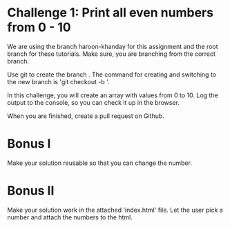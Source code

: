 # Challenge 1: Print all even numbers from 0 - 10

We are using the branch haroon-khanday for this assignment and the root branch for these tutorials. Make sure, you are branching from the correct branch.

Use git to create the branch . The command for creating and switching to the new branch is 'git checkout -b <branch-name>'.

In this challenge, you will create an array with values from 0 to 10. Log the output to the console, so you can check it up in the browser.

When you are finished, create a pull request on Github.

# Bonus I

Make your solution reusable so that you can change the number.

# Bonus II

Make your solution work in the attached 'index.html' file. Let the user pick a number and attach the numbers to the html.
